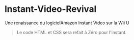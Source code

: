 # Instant-Video-Revival
Une renaissance du logicielAmazon Instant Video sur la Wii U

>Le code HTML et CSS sera refait à Zéro pour l'instant.
